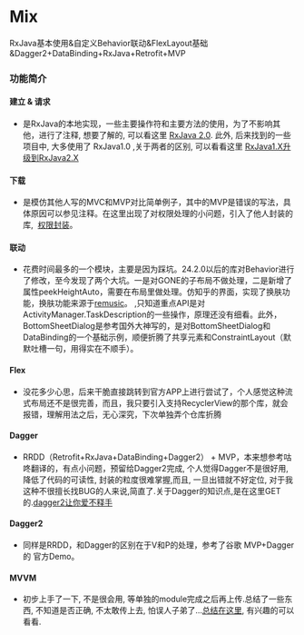 # Mix
RxJava基本使用&amp;自定义Behavior联动&amp;FlexLayout基础&amp;Dagger2+DataBinding+RxJava+Retrofit+MVP
### 功能简介
#### 建立 & 请求 
* 是RxJava的本地实现，一些主要操作符和主要方法的使用，为了不影响其他，进行了注释, 想要了解的, 可以看这里 [RxJava 2.0](http://www.jianshu.com/u/c50b715ccaeb). 此外, 后来找到的一些项目中, 大多使用了 RxJava1.0 ,关于两者的区别, 可以看看这里 [RxJava1.X升级到RxJava2.X](http://www.jianshu.com/p/2badfbb3a33b)
#### 下载
* 是模仿其他人写的MVC和MVP对比简单例子，其中的MVP是错误的写法，具体原因可以参见注释。在这里出现了对权限处理的小问题，引入了他人封装的库,  [权限封装](https://github.com/lovedise/PermissionGen)。 
#### 联动 
* 花费时间最多的一个模块，主要是因为踩坑。24.2.0以后的库对Behavior进行了修改，至今发现了两个大坑。一是对GONE的子布局不做处理，二是新增了属性peekHeightAuto，需要在布局里做处理。仿知乎的界面，实现了换肤功能，换肤功能来源于[remusic](https://github.com/aa112901/remusic)。   ,只知道重点API是对ActivityManager.TaskDescription的一些操作，原理还没有细看。此外，BottomSheetDialog是参考国外大神写的，是对BottomSheetDialog和DataBinding的一个基础示例，顺便折腾了共享元素和ConstraintLayout（默默吐槽一句，用得实在不顺手）。
#### Flex 
* 没花多少心思，后来干脆直接跳转到官方APP上进行尝试了，个人感觉这种流式布局还不是很完善，而且，我只要引入支持RecyclerView的那个库，就会报错，理解用法之后，无心深究，下次单独弄个仓库折腾
#### Dagger
* RRDD（Retrofit+RxJava+DataBinding+Dagger2） + MVP，本来想参考咕咚翻译的，有点小问题，预留给Dagger2完成, 个人觉得Dagger不是很好用, 降低了代码的可读性, 封装的粒度很难掌握,而且, 一旦出错就不好定位, 对于我这种不很擅长找BUG的人来说,简直了.关于Dagger的知识点,是在这里GET的.[dagger2让你爱不释手](http://www.jianshu.com/p/65737ac39c44)
#### Dagger2
* 同样是RRDD，和Dagger的区别在于V和P的处理，参考了谷歌 MVP+Dagger 的 官方Demo。
#### MVVM
* 初步上手了一下, 不是很会用, 等单独的module完成之后再上传.总结了一些东西, 不知道是否正确, 不太敢传上去, 怕误人子弟了...[总结在这里](http://note.youdao.com/noteshare?id=95e1cbb161f2c60d02287c603245795b), 有兴趣的可以看看.
